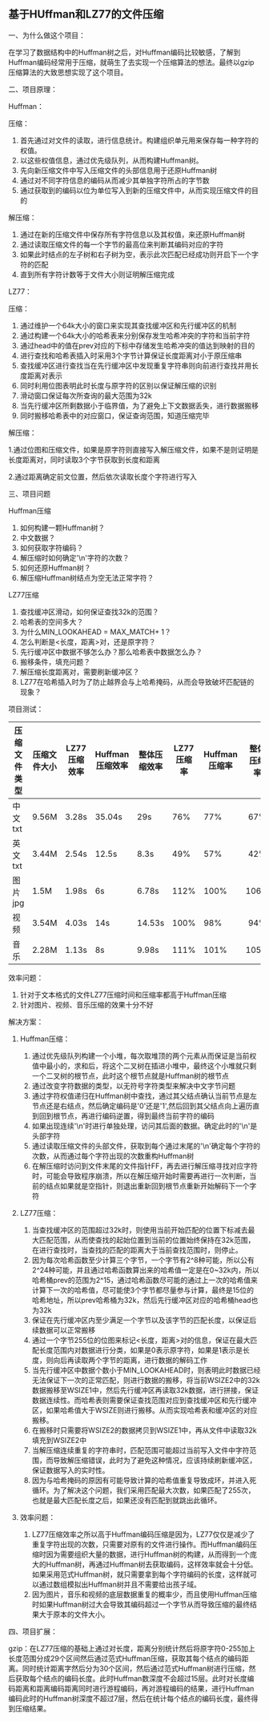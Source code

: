 ## 			基于HUffman和LZ77的文件压缩

一、为什么做这个项目：

在学习了数据结构中的Huffman树之后，对Huffman编码比较敏感，了解到Huffman编码经常用于压缩，就萌生了去实现一个压缩算法的想法。最终以gzip压缩算法的大致思想实现了这个项目。

二、项目原理：

Huffman：

压缩：

1. 首先通过对文件的读取，进行信息统计。构建组织单元用来保存每一种字符的权值。
2. 以这些权值信息，通过优先级队列，从而构建Huffman树。
3. 先向新压缩文件中写入压缩文件的头部信息用于还原Huffman树
4. 通过对不同字符信息的编码从而减少其单独字符所占的字节数
5. 通过获取到的编码以位为单位写入到新的压缩文件中，从而实现压缩文件的目的

解压缩：

1. 通过在新的压缩文件中保存所有字符信息以及其权值，来还原Huffman树
2. 通过读取压缩文件的每一个字节的最高位来判断其编码对应的字符
3. 如果此时结点的左子树和右子树为空，表示此次匹配已经成功则开启下一个字符的匹配
4. 直到所有字符计数等于文件大小则证明解压缩完成

LZ77：

压缩：

1. 通过维护一个64k大小的窗口来实现其查找缓冲区和先行缓冲区的机制
2. 通过构建一个64k大小的哈希表来分别保存发生哈希冲突的字符和当前字符
3. 通过head中的值在prev对应的下标中存储发生哈希冲突的值达到映射的目的
4. 进行查找和哈希表插入时采用3个字节计算保证长度距离对小于原压缩串
5. 查找缓冲区进行查找当在先行缓冲区中发现重复字符串则向前进行查找并用长度距离对表示
6. 同时利用位图表明此时长度与原字符的区别以保证解压缩的识别
7. 滑动窗口保证每次所查询的最大范围为32k
8. 当先行缓冲区所剩数据小于临界值，为了避免上下文数据丢失，进行数据搬移
9. 同时搬移哈希表中的对应窗口，保证查询范围，知道压缩完毕

解压缩：

1.通过位图和压缩文件，如果是原字符则直接写入解压缩文件，如果不是则证明是长度距离对，同时读取3个字节获取到长度和距离

2.通过距离确定前文位置，然后依次读取长度个字符进行写入

三、项目问题

Huffman压缩

1. 如何构建一颗Huffman树？
2. 中文数据？
3. 如何获取字符编码？
4. 解压缩时如何确定'\n'字符的次数？
5. 如何还原Huffman树？
6. 解压缩Huffman树结点为空无法正常字符？

LZ77压缩

1. 查找缓冲区滑动，如何保证查找32k的范围？
2. 哈希表的空间多大？
3. 为什么MIN_LOOKAHEAD = MAX_MATCH+ 1？
5. 怎么判断是<长度，距离>对，还是原字符？
6. 先行缓冲区中数据不够怎么办？那么哈希表中数据怎么办？
7. 搬移条件，填充问题？
8. 解压缩长度距离对，需要刷新缓冲区？
8. LZ77在哈希插入时为了防止越界会与上哈希掩码，从而会导致破坏匹配链的现象？

项目测试：

| 压缩文件类型 | 压缩文件大小 | LZ77压缩效率 | Huffman压缩效率 | 整体压缩效率 | LZ77压缩率 | Huffman压缩率 | 整体压缩率 |
| ------------ | ------------ | ------------ | --------------- | ------------ | ---------- | ------------- | :--------: |
| 中文txt      | 9.56M        | 3.28s        | 35.04s          | 29s          | 76%        | 77%           |    67%     |
| 英文txt      | 3.44M        | 2.54s        | 12.5s           | 8.3s         | 49%        | 57%           |    42%     |
| 图片jpg      | 1.5M         | 1.98s        | 6s              | 6.78s        | 112%       | 100%          |    106%    |
| 视频         | 3.54M        | 4.03s        | 14s             | 14.53s       | 100%       | 98%           |    94%     |
| 音乐         | 2.28M        | 1.13s        | 8s              | 9.98s        | 111%       | 101%          |    105%    |

效率问题：

1. 针对于文本格式的文件LZ77压缩时间和压缩率都高于Huffman压缩
2. 针对图片、视频、音乐压缩的效果十分不好

解决方案：

1. Huffman压缩：
   1. 通过优先级队列构建一个小堆，每次取堆顶的两个元素从而保证是当前权值中最小的，求和后，将这个二叉树在插进小堆中，最终这个小堆就只剩一个二叉树的根节点，此时这个根节点就是Huffman树的根节点
   2. 通过改变字符数据的类型，以无符号字符类型来解决中文字节问题
   3. 通过字符权值递归在Huffman树中查找，通过其父结点确认当前节点是左节点还是右结点，然后确定编码是'0'还是'1',然后回到其父结点向上遍历直到回到根节点，再进行编码逆置，得到最终当前字符的编码
   4. 如果出现连续'\n'时进行单独处理，访问其后面的数据。确定此时的'\n'是头部字符
   5. 通过读取压缩文件的头部文件，获取到每个通过末尾的'\n'确定每个字符的次数，从而通过每个字符出现的次数重构Huffman树
   6. 在解压缩时访问到文件末尾的文件指针FF，再去进行解压缩寻找对应字符时，可能会导致程序崩溃，所以在解压缩开始时需要再进行一次判断，当前的结点如果就是空指针，则退出重新回到根节点重新开始解码下一个字符

1. LZ77压缩：
   1. 当查找缓冲区的范围超过32k时，则使用当前开始匹配的位置下标减去最大匹配范围，从而使查找的起始位置到当前的位置始终保持在32k范围，在进行查找时，当查找的匹配的距离大于当前查找范围时，则停止。
   2. 因为每次哈希函数至少计算三个字节，一个字节有2^8种可能，所以公有2^24种可能，并且通过哈希函数算出来的哈希值一定是在0~32k内，所以哈希桶prev的范围为2^15，通过哈希函数尽可能的通过上一次的哈希值来计算下一次的哈希值，尽可能使3个字节都尽量参与计算，最终是15位的哈希地址，所以prev哈希桶为32k，然后先行缓冲区对应的哈希桶head也为32k
   3. 保证在先行缓冲区内至少满足一个字节以及该字节的匹配长度，以保证后续数据可以正常搬移
   4. 通过一个字节255位的位图来标记<长度，距离>对的信息，保证在最大匹配长度范围内对数据进行分类，如果是0表示原字符，如果是1表示是长度，则向后再读取两个字节的距离，进行数据的解码工作
   5. 当先行缓冲区中数据个数小于MIN_LOOKAHEAD时，则表明此时数据已经无法保证下一次的正常匹配，则进行数据的搬移，将当前WSIZE2中的32k数据搬移至WSIZE1中，然后先行缓冲区再读取32k数据，进行拼接，保证数据连续性。而哈希表则需要保证查找范围对应到查找缓冲区和先行缓冲区，如果哈希值大于WSIZE则进行搬移。从而实现哈希表和缓冲区的对应搬移。
   6. 在搬移时只需要将WSIZE2的数据拷贝到WSIZE1中，再从文件中读取32k填充到WSIZE2中
   7. 当解压缩连续重复的字符串时，匹配范围可能超过当前写入文件中字符范围，而导致解压缩错误，此时为了避免这种情况，应该持续刷新缓冲区，保证数据写入的实时性。
   8. 因为与哈希掩码的原因有可能导致计算的哈希值重复导致成环，并进入死循环。为了解决这个问题，我们采用匹配最大次数，如果匹配了255次，也就是最大匹配长度之后，如果还没有匹配到就跳出此循环。
2. 效率问题：
   1. LZ77压缩效率之所以高于Huffman编码压缩是因为，LZ77仅仅是减少了重复字符出现的次数，只需要对原有的文件进行操作。而Huffman编码压缩时因为需要组织大量的数据，进行Huffman树的构建，从而得到一个庞大的Huffman树，再通过Huffman树去获取编码，这样效率就会十分低。如果采用范式Huffman树，就只需要拿到每个字符编码的长度，这样就可以通过数组模拟出Huffman树并且不需要给出孩子域。
   2. 因为图片，音乐和视频的底层数据重复的概率少，而且使用Huffman压缩时如果Huffman树过大会导致其编码超过一个字节从而导致压缩的最终结果大于原本的文件大小。

四、项目扩展：

gzip：在LZ77压缩的基础上通过对长度，距离分别统计然后将原字符0-255加上长度范围分成29个区间然后通过范式Huffman压缩，获取其每个结点的编码距离。同时统计距离字然后分为30个区间，然后通过范式Huffman树进行压缩，然后获取每个结点的编码长度。此时Huffman数深度不会超过15层。此时对长度编码距离和距离编码距离同时进行游程编码，再对游程编码的结果，进行Huffman编码此时的Huffman树深度不超过7层，然后在统计每个结点的编码长度，最终得到压缩结果。